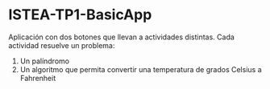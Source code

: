 # ISTEA-TP1-BasicApp
Aplicación con dos botones que llevan a actividades distintas. Cada actividad resuelve un problema:



1. Un palíndromo 
2. Un algoritmo que permita convertir una temperatura de grados Celsius a Fahrenheit